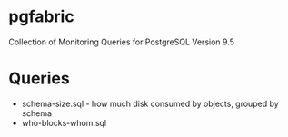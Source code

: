 # pgfabric
Collection of Monitoring Queries for PostgreSQL Version 9.5

# Queries
- schema-size.sql - how much disk consumed by objects, grouped by schema
- who-blocks-whom.sql
